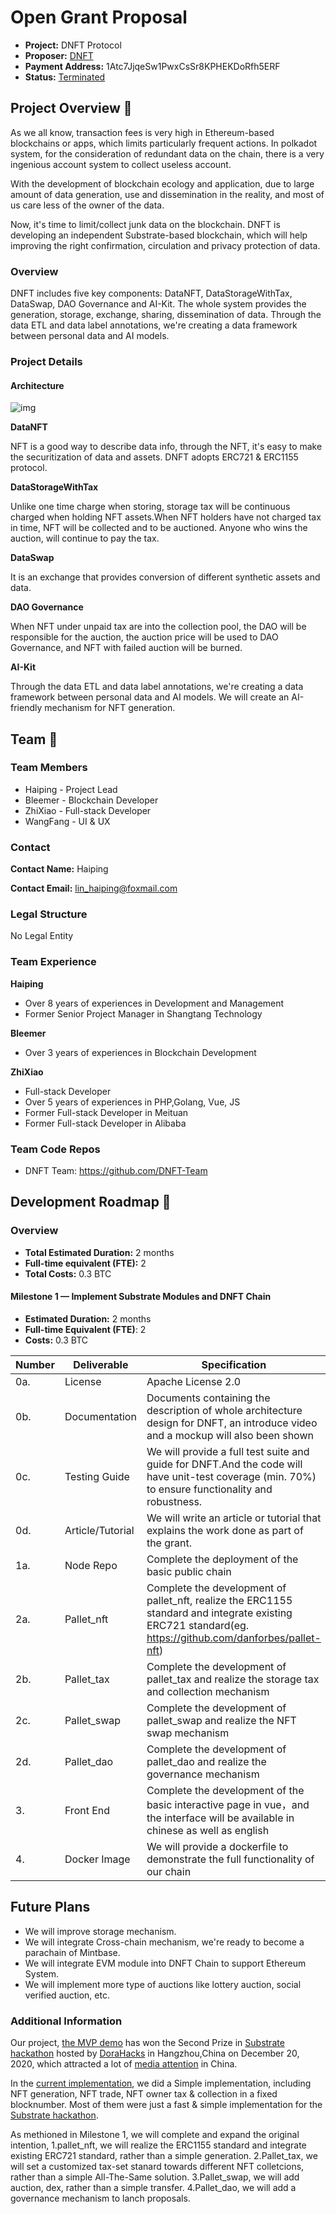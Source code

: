 # Open Grant Proposal

* **Project:**  DNFT Protocol
* **Proposer:** [DNFT](https://github.com/DNFT-Team)
* **Payment Address:**  1Atc7JjqeSw1PwxCsSr8KPHEKDoRfh5ERF
* **Status:** [Terminated](https://github.com/w3f/Grant-Milestone-Delivery/pull/213#issuecomment-918946371)

## Project Overview :page_facing_up:

As we all know, transaction fees is very high in Ethereum-based blockchains or apps, which limits particularly frequent actions. In polkadot system, for the consideration of redundant data on the chain, there is a very ingenious account system to collect useless account.

With the development of blockchain ecology and application, due to large amount of data generation, use and dissemination in the reality, and most of us care less of the owner of the data.

Now, it's time to limit/collect junk data on the blockchain. DNFT is developing an independent Substrate-based blockchain, which will help improving the right confirmation, circulation and privacy protection of data.

### Overview

DNFT includes five key components: DataNFT, DataStorageWithTax, DataSwap, DAO Governance and AI-Kit. The whole system provides the generation, storage, exchange, sharing, dissemination of data. Through the data ETL and data label annotations, we're creating a data framework between personal data and AI models.

### Project Details

#### Architecture

![img](https://github.com/DNFT-Team/dnft-substrate-node/blob/master/img/architecture.png) 

**DataNFT**

NFT is a good way to describe data info, through the NFT, it's easy to make the securitization of data and assets. DNFT adopts ERC721 & ERC1155 protocol.

**DataStorageWithTax**

Unlike one time charge when storing, storage tax will be continuous charged when holding NFT assets.When NFT holders have not charged tax in time, NFT will be collected and to be auctioned. Anyone who wins the auction, will continue to pay the tax.

**DataSwap**

It is an exchange that provides conversion of different synthetic assets and data.

**DAO Governance**

When NFT under unpaid tax are into the collection pool, the DAO will be responsible for the auction, the auction price will be used to DAO Governance, and NFT with failed auction will be burned.

**AI-Kit**

Through the data ETL and data label annotations, we're creating a data framework between personal data and AI models. We will create an AI-friendly mechanism for NFT generation.

## Team :busts_in_silhouette:

### Team Members

* Haiping - Project Lead
* Bleemer - Blockchain Developer
* ZhiXiao - Full-stack Developer
* WangFang - UI & UX



### **Contact**

 **Contact Name:** Haiping
 
 **Contact Email:** lin_haiping@foxmail.com

### Legal Structure

No Legal Entity

### Team Experience

**Haiping**

- Over 8 years of experiences in Development and Management 
- Former Senior Project Manager in Shangtang Technology

**Bleemer**

- Over 3 years of experiences in Blockchain Development

**ZhiXiao**

- Full-stack Developer
- Over 5 years of experiences in PHP,Golang, Vue, JS
- Former Full-stack Developer in Meituan
- Former Full-stack Developer in Alibaba

### Team Code Repos

* DNFT Team: https://github.com/DNFT-Team

## Development Roadmap :nut_and_bolt:

### Overview

* **Total Estimated Duration:** 2 months
* **Full-time equivalent (FTE):** 2
* **Total Costs:** 0.3 BTC


#### Milestone 1 — Implement Substrate Modules and DNFT Chain

* **Estimated Duration:** 2 months
* **Full-time Equivalent (FTE)**: 2
* **Costs:** 0.3 BTC 

| **Number** | **Deliverable** | **Specification**                                            |
| ---------- | --------------- | ------------------------------------------------------------ |
| 0a.        | License         | Apache License 2.0                                           |
| 0b.        | Documentation   | Documents containing the description of whole architecture design for DNFT, an introduce video and a mockup will also been shown  |
| 0c.        | Testing Guide   | We will provide a full test suite and guide for DNFT.And the code will have unit-test coverage (min. 70%) to ensure functionality and robustness.  |
| 0d. | Article/Tutorial | We will write an article or tutorial that explains the work done as part of the grant. 
| 1a.        | Node Repo       | Complete the deployment of the basic public chain            |
| 2a.        | Pallet_nft      | Complete the development of pallet_nft, realize the ERC1155 standard and integrate existing ERC721 standard(eg. https://github.com/danforbes/pallet-nft)|
| 2b.        | Pallet_tax      | Complete the development of pallet_tax and realize the storage tax and collection mechanism |
| 2c.        | Pallet_swap     | Complete the development of pallet_swap and realize the NFT swap mechanism |
| 2d.        | Pallet_dao      | Complete the development of pallet_dao and realize the governance mechanism |
| 3.         | Front End       | Complete the development of the basic interactive page in vue，and the interface will be available in chinese as well as english |
| 4.         | Docker Image    | We will provide a dockerfile to demonstrate the full functionality of our chain |

## Future Plans
* We will improve storage mechanism. 
* We will integrate Cross-chain mechanism, we're ready to become a parachain of Mintbase. 
* We will integrate EVM module into DNFT Chain to support Ethereum System.
* We will implement more type of auctions like lottery auction, social verified auction, etc.



### **Additional Information**

Our project, [the MVP demo](https://hackerlink.io/buidl/53) has won the Second Prize in [Substrate hackathon](https://twitter.com/DoraHacks/status/1339926282797105152) hosted by [DoraHacks](https://twitter.com/DoraHacks) in Hangzhou,China on December 20, 2020, which attracted a lot of [media attention](https://www.8btc.com/article/6578701) in China.

In the [current implementation](https://github.com/DNFT-Team/dnft-substrate-node/tree/master/pallets/nft), we did a Simple implementation, including NFT generation, NFT trade, NFT owner tax & collection in a fixed blocknumber. Most of them were just a fast & simple implementation for the  [Substrate hackathon](https://twitter.com/DoraHacks/status/1339926282797105152).

As methioned in Milestone 1, we will complete and expand the original intention,
1.pallet_nft, we will realize the ERC1155 standard and integrate existing ERC721 standard, rather than a simple generation.
2.Pallet_tax, we will set a customized tax-set stanard towards different NFT colletcions, rather than a simple All-The-Same solution.
3.Pallet_swap, we will add auction, dex, rather than a simple transfer.
4.Pallet_dao, we will add a governance mechanism to lanch proposals.

